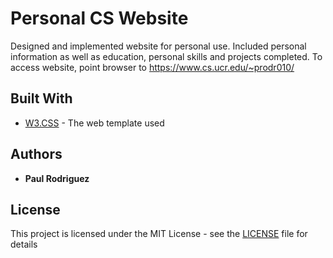 # Personal CS Website

Designed and implemented website for personal use. Included personal information as well as education, personal skills and projects completed. To access website, point browser to https://www.cs.ucr.edu/~prodr010/

## Built With

* [W3.CSS](https://www.w3schools.com/w3css/default.asp) - The web template used

## Authors

* **Paul Rodriguez**

## License

This project is licensed under the MIT License - see the [LICENSE](LICENSE) file for details
